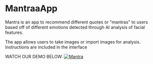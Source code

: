 # MantraaApp
Mantra is an app to recommend different quotes or "mantras" to users based off of different emotions detected through AI analysis of facial features.

The app allows users to take images or import images for analysis. Instructions are included in the interface



WATCH OUR DEMO BELOW:
[![Mantra](https://i.imgur.com/6aId7Sb.png)](https://youtu.be/393H-JqY8es "Mantra App")

